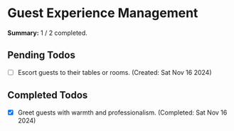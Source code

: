 # Guest Experience Management

**Summary:** 1 / 2 completed.

## Pending Todos
- [ ] Escort guests to their tables or rooms. (Created: Sat Nov 16 2024)

## Completed Todos
- [x] Greet guests with warmth and professionalism. (Completed: Sat Nov 16 2024)
